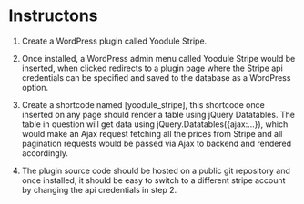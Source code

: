 # Instructons

1. Create a WordPress plugin called Yoodule Stripe.

2. Once installed, a WordPress admin menu called Yoodule Stripe would be inserted, when clicked redirects to a plugin page where the Stripe api credentials can be specified and saved to the database as a WordPress option.

3. Create a shortcode named [yoodule_stripe], this shortcode once inserted on any page should render a table using jQuery Datatables. The table in question will get data using jQuery.Datatables({ajax:...}), which would make an Ajax request fetching all the prices from Stripe and all pagination requests would be passed via Ajax to backend and rendered accordingly.

4. The plugin source code should be hosted on a public git repository and once installed, it should be easy to switch to a different stripe account by changing the api credentials in step 2.
